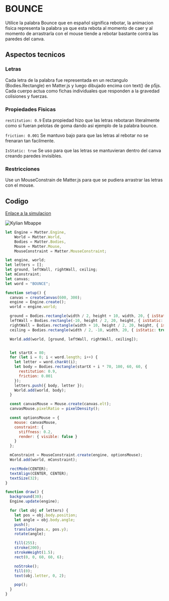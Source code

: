 # BOUNCE
Utilice la palabra Bounce que en español significa rebotar, la animacion fisica representa la palabra ya que esta rebota al momento de caer y al momento de arrastrarla con el mouse tiende a rebotar bastante contra las paredes del canva.

## Aspectos tecnicos

### Letras
Cada letra de la palabra fue representada en un rectangulo (Bodies.Rectangle) en Matter.js y luego dibujado encima con text() de p5js. Cada cuerpo actua como fichas individuales que responden a la gravedad colisiones y fuerzas.

### Propiedades Fisicas

```restitution: 0.9```
Esta propiedad hizo que las letras rebotaran literalmente como si fueran pelotas de goma dando asi ejemplo de la palabra bounce.

```friction: 0.001```
Se mantuvo bajo para que las letras al rebotar no se frenaran tan facilmente.

```IsStatic: true```
Se uso para que las letras se mantuvieran dentro del canva creando paredes invisibles.

### Restricciones

Use un MouseConstrain de Matter.js para que se pudiera arrastrar las letras con el mouse.

## Codigo

[Enlace a la simulacion](https://editor.p5js.org/DonTuvo/sketches/-eDb7lS3V)

![Kylian Mbappe](../../../../assets/uni73-1.gif)

```js
let Engine = Matter.Engine,
    World = Matter.World,
    Bodies = Matter.Bodies,
    Mouse = Matter.Mouse,
    MouseConstraint = Matter.MouseConstraint;

let engine, world;
let letters = [];
let ground, leftWall, rightWall, ceiling;
let mConstraint;
let canvas;
let word = "BOUNCE";

function setup() {
  canvas = createCanvas(600, 300);
  engine = Engine.create();
  world = engine.world;

  ground = Bodies.rectangle(width / 2, height + 10, width, 20, { isStatic: true });
  leftWall = Bodies.rectangle(-10, height / 2, 20, height, { isStatic: true });
  rightWall = Bodies.rectangle(width + 10, height / 2, 20, height, { isStatic: true });
  ceiling = Bodies.rectangle(width / 2, -10, width, 20, { isStatic: true }); 

  World.add(world, [ground, leftWall, rightWall, ceiling]);


  let startX = 80;
  for (let i = 0; i < word.length; i++) {
    let letter = word.charAt(i);
    let body = Bodies.rectangle(startX + i * 70, 100, 60, 60, {
      restitution: 0.9,
      friction: 0.001
    });
    letters.push({ body, letter });
    World.add(world, body);
  }

  const canvasMouse = Mouse.create(canvas.elt);
  canvasMouse.pixelRatio = pixelDensity();

  const optionsMouse = {
    mouse: canvasMouse,
    constraint: {
      stiffness: 0.2,
      render: { visible: false }
    }
  };

  mConstraint = MouseConstraint.create(engine, optionsMouse);
  World.add(world, mConstraint);

  rectMode(CENTER);
  textAlign(CENTER, CENTER);
  textSize(32);
}

function draw() {
  background(30);
  Engine.update(engine);

  for (let obj of letters) {
    let pos = obj.body.position;
    let angle = obj.body.angle;
    push();
    translate(pos.x, pos.y);
    rotate(angle);

    fill(255);
    stroke(200);
    strokeWeight(1.5);
    rect(0, 0, 60, 60, 6);

    noStroke();
    fill(0);
    text(obj.letter, 0, 2);

    pop();
  }
}
```
